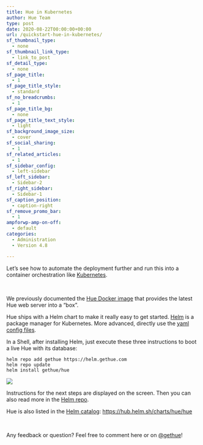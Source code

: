 ```yaml
---
title: Hue in Kubernetes
author: Hue Team
type: post
date: 2020-08-22T00:00:00+00:00
url: /quickstart-hue-in-kubernetes/
sf_thumbnail_type:
  - none
sf_thumbnail_link_type:
  - link_to_post
sf_detail_type:
  - none
sf_page_title:
  - 1
sf_page_title_style:
  - standard
sf_no_breadcrumbs:
  - 1
sf_page_title_bg:
  - none
sf_page_title_text_style:
  - light
sf_background_image_size:
  - cover
sf_social_sharing:
  - 1
sf_related_articles:
  - 1
sf_sidebar_config:
  - left-sidebar
sf_left_sidebar:
  - Sidebar-2
sf_right_sidebar:
  - Sidebar-1
sf_caption_position:
  - caption-right
sf_remove_promo_bar:
  - 1
ampforwp-amp-on-off:
  - default
categories:
  - Administration
  - Version 4.8

---
```

Let&#8217;s see how to automate the deployment further and run this into a container orchestration like [Kubernetes][1].

&nbsp;

We previously documented the [Hue Docker image][2] that provides the latest Hue web server into a &#8220;box&#8221;.

Hue ships with a Helm chart to make it really easy to get started. [Helm][3] is a package manager for Kubernetes. More advanced, directly use the [yaml config files][4].

In a Shell, after installing Helm, just execute these three instructions to boot a live Hue with its database:

<pre><code class="bash">helm repo add gethue https://helm.gethue.com
helm repo update
helm install gethue/hue
</code></pre>

<a href="https://cdn.gethue.com/uploads/2017/12/Screen-Shot-2017-11-15-at-3.34.20-PM.png"><img src="https://cdn.gethue.com/uploads/2017/12/Screen-Shot-2017-11-15-at-3.34.20-PM.png" /></a>


Instructions for the next steps are displayed on the screen. Then you can also read more in the [Helm repo][6].

Hue is also listed in the [Helm catalog][7]: <https://hub.helm.sh/charts/hue/hue>

&nbsp;

<div class="body-text clearfix">
  <div>
    Any feedback or question? Feel free to comment here or on <a href="https://twitter.com/gethue">@gethue</a>!
  </div>
</div>

 [1]: https://kubernetes.io/
 [2]: https://gethue.com/hue-in-docker/
 [3]: https://helm.sh/
 [4]: https://github.com/cloudera/hue/tree/master/tools/kubernetes/yaml
 [5]: https://cdn.gethue.com/uploads/2017/12/Screen-Shot-2017-11-15-at-3.34.20-PM.png
 [6]: https://github.com/cloudera/hue/tree/master/tools/kubernetes/helm/hue
 [7]: https://helm.sh/blog/intro-helm-hub/
